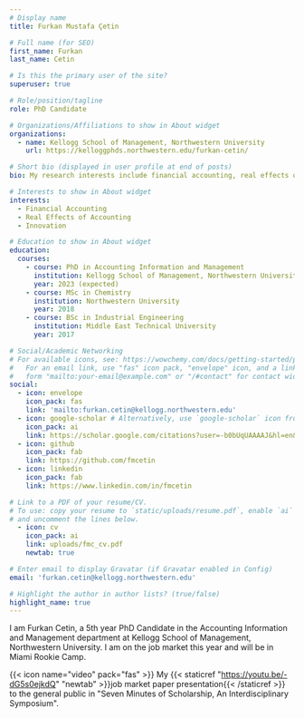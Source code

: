 ```yaml
---
# Display name
title: Furkan Mustafa Çetin

# Full name (for SEO)
first_name: Furkan
last_name: Cetin

# Is this the primary user of the site?
superuser: true

# Role/position/tagline
role: PhD Candidate

# Organizations/Affiliations to show in About widget
organizations:
  - name: Kellogg School of Management, Northwestern University
    url: https://kelloggphds.northwestern.edu/furkan-cetin/

# Short bio (displayed in user profile at end of posts)
bio: My research interests include financial accounting, real effects of accounting, innovation

# Interests to show in About widget
interests:
  - Financial Accounting
  - Real Effects of Accounting
  - Innovation

# Education to show in About widget
education:
  courses:
    - course: PhD in Accounting Information and Management
      institution: Kellogg School of Management, Northwestern University
      year: 2023 (expected)
    - course: MSc in Chemistry
      institution: Northwestern University
      year: 2018
    - course: BSc in Industrial Engineering
      institution: Middle East Technical University
      year: 2017

# Social/Academic Networking
# For available icons, see: https://wowchemy.com/docs/getting-started/page-builder/#icons
#   For an email link, use "fas" icon pack, "envelope" icon, and a link in the
#   form "mailto:your-email@example.com" or "/#contact" for contact widget.
social:
  - icon: envelope
    icon_pack: fas
    link: 'mailto:furkan.cetin@kellogg.northwestern.edu'
  - icon: google-scholar # Alternatively, use `google-scholar` icon from `ai` icon pack
    icon_pack: ai
    link: https://scholar.google.com/citations?user=-b0bUqUAAAAJ&hl=en&oi=ao
  - icon: github
    icon_pack: fab
    link: https://github.com/fmcetin
  - icon: linkedin
    icon_pack: fab
    link: https://www.linkedin.com/in/fmcetin

# Link to a PDF of your resume/CV.
# To use: copy your resume to `static/uploads/resume.pdf`, enable `ai` icons in `params.yaml`,
# and uncomment the lines below.
  - icon: cv
    icon_pack: ai
    link: uploads/fmc_cv.pdf
    newtab: true

# Enter email to display Gravatar (if Gravatar enabled in Config)
email: 'furkan.cetin@kellogg.northwestern.edu'

# Highlight the author in author lists? (true/false)
highlight_name: true
---
```


I am Furkan Cetin, a 5th year PhD Candidate in the Accounting Information and Management department at Kellogg School of Management, Northwestern University. I am on the job market this year and will be in Miami Rookie Camp. 

{{< icon name="video" pack="fas" >}} My {{< staticref "https://youtu.be/-dG5s0ejkdQ" "newtab" >}}job market paper presentation{{< /staticref >}} to the general public in "Seven Minutes of Scholarship, An Interdisciplinary Symposium".
